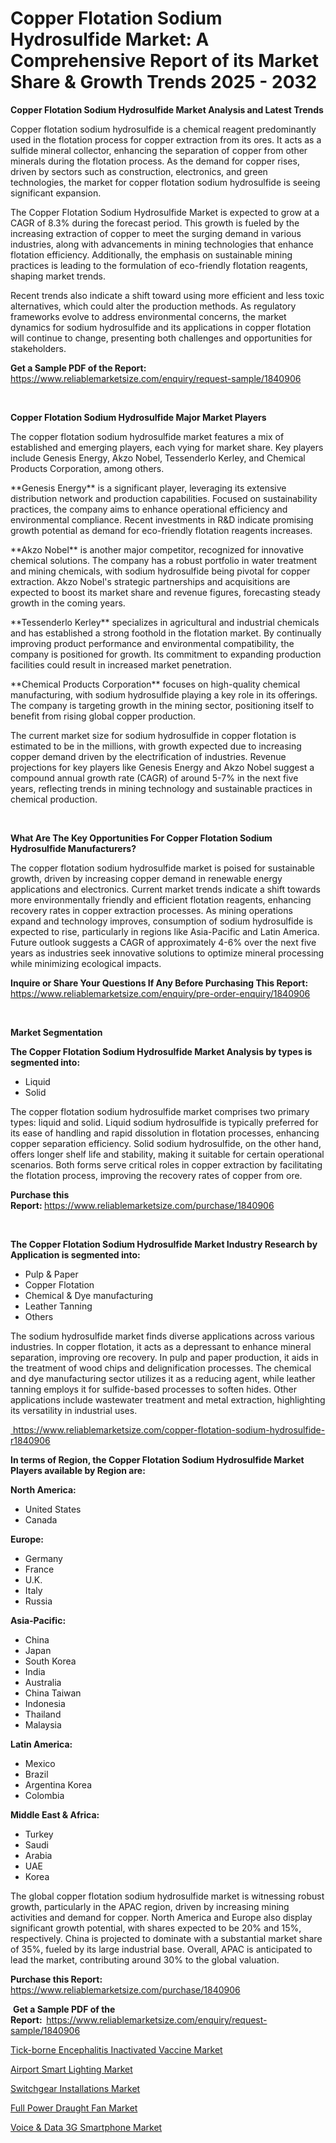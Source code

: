 <p><h1>Copper Flotation Sodium Hydrosulfide Market: A Comprehensive Report of its Market Share & Growth Trends 2025 - 2032</h1></p><p><strong>Copper Flotation Sodium Hydrosulfide Market Analysis and Latest Trends</strong></p>
<p><p>Copper flotation sodium hydrosulfide is a chemical reagent predominantly used in the flotation process for copper extraction from its ores. It acts as a sulfide mineral collector, enhancing the separation of copper from other minerals during the flotation process. As the demand for copper rises, driven by sectors such as construction, electronics, and green technologies, the market for copper flotation sodium hydrosulfide is seeing significant expansion.</p><p>The Copper Flotation Sodium Hydrosulfide Market is expected to grow at a CAGR of 8.3% during the forecast period. This growth is fueled by the increasing extraction of copper to meet the surging demand in various industries, along with advancements in mining technologies that enhance flotation efficiency. Additionally, the emphasis on sustainable mining practices is leading to the formulation of eco-friendly flotation reagents, shaping market trends.</p><p>Recent trends also indicate a shift toward using more efficient and less toxic alternatives, which could alter the production methods. As regulatory frameworks evolve to address environmental concerns, the market dynamics for sodium hydrosulfide and its applications in copper flotation will continue to change, presenting both challenges and opportunities for stakeholders.</p></p>
<p><strong>Get a Sample PDF of the Report:&nbsp;</strong> <a href="https://www.reliablemarketsize.com/enquiry/request-sample/1840906?utm_campaign=1943&utm_medium=2&utm_source=Github&utm_content=ia&utm_term=03042025&utm_id=copper-flotation-sodium-hydrosulfide">https://www.reliablemarketsize.com/enquiry/request-sample/1840906</a></p>
<p>&nbsp;</p>
<p><strong>Copper Flotation Sodium Hydrosulfide Major Market Players</strong></p>
<p><p>The copper flotation sodium hydrosulfide market features a mix of established and emerging players, each vying for market share. Key players include Genesis Energy, Akzo Nobel, Tessenderlo Kerley, and Chemical Products Corporation, among others.</p><p>**Genesis Energy** is a significant player, leveraging its extensive distribution network and production capabilities. Focused on sustainability practices, the company aims to enhance operational efficiency and environmental compliance. Recent investments in R&D indicate promising growth potential as demand for eco-friendly flotation reagents increases.</p><p>**Akzo Nobel** is another major competitor, recognized for innovative chemical solutions. The company has a robust portfolio in water treatment and mining chemicals, with sodium hydrosulfide being pivotal for copper extraction. Akzo Nobel's strategic partnerships and acquisitions are expected to boost its market share and revenue figures, forecasting steady growth in the coming years.</p><p>**Tessenderlo Kerley** specializes in agricultural and industrial chemicals and has established a strong foothold in the flotation market. By continually improving product performance and environmental compatibility, the company is positioned for growth. Its commitment to expanding production facilities could result in increased market penetration.</p><p>**Chemical Products Corporation** focuses on high-quality chemical manufacturing, with sodium hydrosulfide playing a key role in its offerings. The company is targeting growth in the mining sector, positioning itself to benefit from rising global copper production.</p><p>The current market size for sodium hydrosulfide in copper flotation is estimated to be in the millions, with growth expected due to increasing copper demand driven by the electrification of industries. Revenue projections for key players like Genesis Energy and Akzo Nobel suggest a compound annual growth rate (CAGR) of around 5-7% in the next five years, reflecting trends in mining technology and sustainable practices in chemical production.</p></p>
<p>&nbsp;</p>
<p><strong>What Are The Key Opportunities For Copper Flotation Sodium Hydrosulfide Manufacturers?</strong></p>
<p><p>The copper flotation sodium hydrosulfide market is poised for sustainable growth, driven by increasing copper demand in renewable energy applications and electronics. Current market trends indicate a shift towards more environmentally friendly and efficient flotation reagents, enhancing recovery rates in copper extraction processes. As mining operations expand and technology improves, consumption of sodium hydrosulfide is expected to rise, particularly in regions like Asia-Pacific and Latin America. Future outlook suggests a CAGR of approximately 4-6% over the next five years as industries seek innovative solutions to optimize mineral processing while minimizing ecological impacts.</p></p>
<p><strong>Inquire or Share Your Questions If Any Before Purchasing This Report:</strong> <a href="https://www.reliablemarketsize.com/enquiry/pre-order-enquiry/1840906?utm_campaign=1943&utm_medium=2&utm_source=Github&utm_content=ia&utm_term=03042025&utm_id=copper-flotation-sodium-hydrosulfide">https://www.reliablemarketsize.com/enquiry/pre-order-enquiry/1840906</a></p>
<p>&nbsp;</p>
<p><strong>Market Segmentation</strong></p>
<p><strong>The Copper Flotation Sodium Hydrosulfide Market Analysis by types is segmented into:</strong></p>
<p><ul><li>Liquid</li><li>Solid</li></ul></p>
<p><p>The copper flotation sodium hydrosulfide market comprises two primary types: liquid and solid. Liquid sodium hydrosulfide is typically preferred for its ease of handling and rapid dissolution in flotation processes, enhancing copper separation efficiency. Solid sodium hydrosulfide, on the other hand, offers longer shelf life and stability, making it suitable for certain operational scenarios. Both forms serve critical roles in copper extraction by facilitating the flotation process, improving the recovery rates of copper from ore.</p></p>
<p><strong>Purchase this Report:&nbsp;</strong><a href="https://www.reliablemarketsize.com/purchase/1840906?utm_campaign=1943&utm_medium=2&utm_source=Github&utm_content=ia&utm_term=03042025&utm_id=copper-flotation-sodium-hydrosulfide">https://www.reliablemarketsize.com/purchase/1840906</a></p>
<p>&nbsp;</p>
<p><strong>The Copper Flotation Sodium Hydrosulfide Market Industry Research by Application is segmented into:</strong></p>
<p><ul><li>Pulp & Paper</li><li>Copper Flotation</li><li>Chemical & Dye manufacturing</li><li>Leather Tanning</li><li>Others</li></ul></p>
<p><p>The sodium hydrosulfide market finds diverse applications across various industries. In copper flotation, it acts as a depressant to enhance mineral separation, improving ore recovery. In pulp and paper production, it aids in the treatment of wood chips and delignification processes. The chemical and dye manufacturing sector utilizes it as a reducing agent, while leather tanning employs it for sulfide-based processes to soften hides. Other applications include wastewater treatment and metal extraction, highlighting its versatility in industrial uses.</p></p>
<p><a href="https://www.reliablemarketsize.com/copper-flotation-sodium-hydrosulfide-r1840906?utm_campaign=1943&utm_medium=2&utm_source=Github&utm_content=ia&utm_term=03042025&utm_id=copper-flotation-sodium-hydrosulfide">&nbsp;https://www.reliablemarketsize.com/copper-flotation-sodium-hydrosulfide-r1840906</a></p>
<p><strong>In terms of Region, the Copper Flotation Sodium Hydrosulfide Market Players available by Region are:</strong></p>
<p>
    <p> <strong> North America: </strong>
        <ul>
            <li>United States</li>
            <li>Canada</li>
        </ul>
        </p> 
    <p> <strong> Europe: </strong>
        <ul>
            <li>Germany</li>
            <li>France</li>
            <li>U.K.</li>
            <li>Italy</li>
            <li>Russia</li>
        </ul>
        </p> 
    <p> <strong> Asia-Pacific: </strong>
        <ul>
            <li>China</li>
            <li>Japan</li>
            <li>South Korea</li>
            <li>India</li>
            <li>Australia</li>
            <li>China Taiwan</li>
            <li>Indonesia</li>
            <li>Thailand</li>
            <li>Malaysia</li>
        </ul>
        </p> 
    <p> <strong> Latin America: </strong>
        <ul>
            <li>Mexico</li>
            <li>Brazil</li>
            <li>Argentina Korea</li>
            <li>Colombia</li>
        </ul>
        </p> 
    <p> <strong> Middle East & Africa: </strong>
        <ul>
            <li>Turkey</li>
            <li>Saudi</li>
            <li>Arabia</li>
            <li>UAE</li>
            <li>Korea</li>
        </ul>
    </p>
    </p>
<p><p>The global copper flotation sodium hydrosulfide market is witnessing robust growth, particularly in the APAC region, driven by increasing mining activities and demand for copper. North America and Europe also display significant growth potential, with shares expected to be 20% and 15%, respectively. China is projected to dominate with a substantial market share of 35%, fueled by its large industrial base. Overall, APAC is anticipated to lead the market, contributing around 30% to the global valuation.</p></p>
<p><strong>Purchase this Report: </strong><a href="https://www.reliablemarketsize.com/purchase/1840906?utm_campaign=1943&utm_medium=2&utm_source=Github&utm_content=ia&utm_term=03042025&utm_id=copper-flotation-sodium-hydrosulfide">https://www.reliablemarketsize.com/purchase/1840906</a></p>
<p>&nbsp;<strong>Get a Sample PDF of the Report:&nbsp;&nbsp;</strong><a href="https://www.reliablemarketsize.com/enquiry/request-sample/1840906?utm_campaign=1943&utm_medium=2&utm_source=Github&utm_content=ia&utm_term=03042025&utm_id=copper-flotation-sodium-hydrosulfide">https://www.reliablemarketsize.com/enquiry/request-sample/1840906</a></p>
<p><strong></strong></p>
<p><p><a href="https://github.com/safatabhee/Market-Research-Report-List-1/blob/main/tick-borne-encephalitis-inactivated-vaccine-market.md?utm_campaign=1943&utm_medium=2&utm_source=Github&utm_content=ia&utm_term=03042025&utm_id=copper-flotation-sodium-hydrosulfide">Tick-borne Encephalitis Inactivated Vaccine Market</a></p><p><a href="https://www.linkedin.com/pulse/future-airport-smart-lighting-market-size-trends-industrys-bbmef?utm_campaign=1943&utm_medium=2&utm_source=Github&utm_content=ia&utm_term=03042025&utm_id=copper-flotation-sodium-hydrosulfide">Airport Smart Lighting Market</a></p><p><a href="https://www.linkedin.com/pulse/analyzing-switchgear-installations-market-size-revenue-growth-pavzf?utm_campaign=1943&utm_medium=2&utm_source=Github&utm_content=ia&utm_term=03042025&utm_id=copper-flotation-sodium-hydrosulfide">Switchgear Installations Market</a></p><p><a href="https://www.linkedin.com/pulse/full-power-draught-fan-market-analysis-comprehensive-industry-kkclf?utm_campaign=1943&utm_medium=2&utm_source=Github&utm_content=ia&utm_term=03042025&utm_id=copper-flotation-sodium-hydrosulfide">Full Power Draught Fan Market</a></p><p><a href="https://github.com/resiebustin/Market-Research-Report-List-1/blob/main/voice-data-3g-smartphone-market.md?utm_campaign=1943&utm_medium=2&utm_source=Github&utm_content=ia&utm_term=03042025&utm_id=copper-flotation-sodium-hydrosulfide">Voice & Data 3G Smartphone Market</a></p></p>